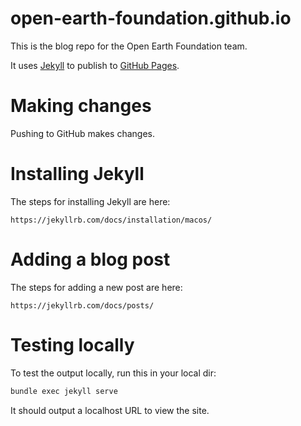 # open-earth-foundation.github.io

This is the blog repo for the Open Earth Foundation team.

It uses [Jekyll](https://jekyllrb.com/) to publish to [GitHub Pages](https://docs.github.com/en/pages/setting-up-a-github-pages-site-with-jekyll/about-github-pages-and-jekyll).

# Making changes

Pushing to GitHub makes changes.

# Installing Jekyll

The steps for installing Jekyll are here:

    https://jekyllrb.com/docs/installation/macos/

# Adding a blog post

The steps for adding a new post are here:

    https://jekyllrb.com/docs/posts/

# Testing locally

To test the output locally, run this in your local dir:

```zsh
bundle exec jekyll serve
```

It should output a localhost URL to view the site.